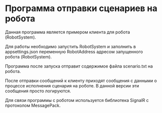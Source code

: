 # Программа отправки сценариев на робота

Данная программа является примером клиента для робота (RobotSystem).

Для работы необходимо запустить RobotSystem и заполнить в appsettings.json переменную RobotAddress адресом запущенного робота (RobotSystem).
 
Программа после запуска отправит содержимое файла scenario.txt на робота.

После отправки сообщeний к клиенту приходят сообщения с данными о процессе исполнения сценария на роботе. В данной версии эти сообщения просто логируются.

Для связи программы с роботом используется библиотека SignalR с протоколом MessagePack.
